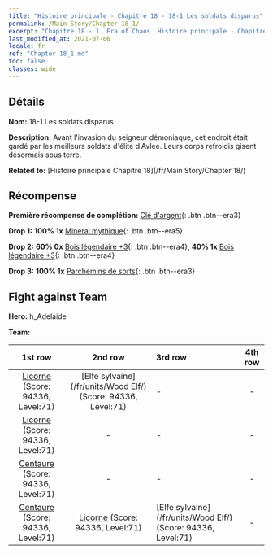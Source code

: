 ```yaml
---
title: "Histoire principale - Chapitre 18 - 18-1 Les soldats disparus"
permalink: /Main Story/Chapter 18_1/
excerpt: "Chapitre 18 - 1. Era of Chaos  Histoire principale - Chapitre 18_1. 18-1 Les soldats disparus"
last_modified_at: 2021-07-06
locale: fr
ref: "Chapter 18_1.md"
toc: false
classes: wide
---
```


## Détails

 **Nom:** 18-1 Les soldats disparus

 **Description:** Avant l'invasion du seigneur démoniaque, cet endroit était gardé par les meilleurs soldats d'élite d'Avlee. Leurs corps refroidis gisent désormais sous terre.

 **Related to:** [Histoire principale Chapitre 18](/fr/Main Story/Chapter 18/)

## Récompense

 **Première récompense de complétion:** [Clé d'argent](/ItemsFR/con_693/){: .btn .btn--era3}

 **Drop 1:** **100% 1x** [Minerai mythique](/ItemsFR/mat_61/){: .btn .btn--era5}

 **Drop 2:** **60% 0x** [Bois légendaire +3](/ItemsFR/mat_55/){: .btn .btn--era4}, **40% 1x** [Bois légendaire +3](/ItemsFR/mat_55/){: .btn .btn--era4}

 **Drop 3:** **100% 1x** [Parchemins de sorts](/ItemsFR/con_694/){: .btn .btn--era3}


## Fight against Team
 **Hero:** h_Adelaide

 **Team:**


  | 1st row | 2nd row | 3rd row | 4th row |
  |:----:|:----:|:----|:----:|
  | [Licorne](/fr/units/Unicorn/) (Score: 94336, Level:71)  | [Elfe sylvaine](/fr/units/Wood Elf/) (Score: 94336, Level:71)  | - | - |
  | [Licorne](/fr/units/Unicorn/) (Score: 94336, Level:71)  | - | - | - |
  | [Centaure](/fr/units/Centaur/) (Score: 94336, Level:71)  | - | - | - |
  | [Centaure](/fr/units/Centaur/) (Score: 94336, Level:71)  | [Licorne](/fr/units/Unicorn/) (Score: 94336, Level:71)  | [Elfe sylvaine](/fr/units/Wood Elf/) (Score: 94336, Level:71)  | - |


